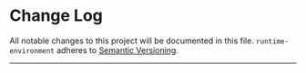 # Change Log

All notable changes to this project will be documented in this file.
`runtime-environment` adheres to [Semantic Versioning](http://semver.org/).

---
